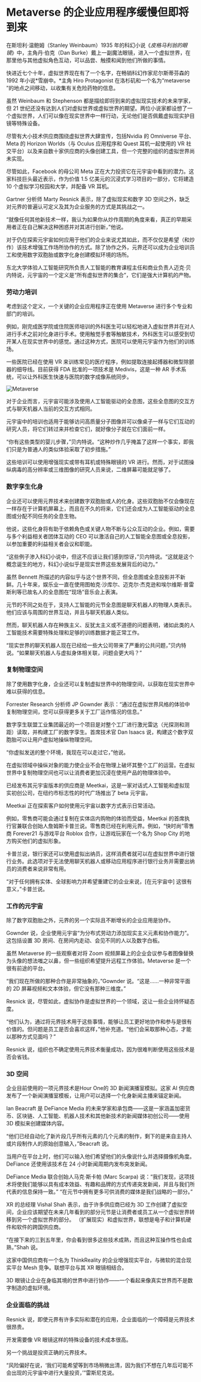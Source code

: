 # Metaverse 的企业应用程序缓慢但即将到来


在斯坦利·温鲍姆（Stanley Weinbaum）1935 年的科幻小说《*皮格马利翁的眼镜*》中，主角丹·伯克（Dan Burke）戴上一副魔法眼镜，进入一个虚拟世界，在那里他与其他虚拟角色互动，可以品尝、触摸和闻到他们所做的事情。

快进近七个十年，虚拟世界现在有了一个名字，在畅销科幻作家尼尔斯蒂芬森的 1992 年小说*雪崩中。*主角 Hiro Protagonist 在洛杉矶和一个名为“metaverse ”的地点之间移动，以收集有关危险药物的信息。

虽然 Weinbaum 和 Stephenson 都是描绘即将到来的虚拟现实技术的未来学家，但 21 世纪还没有达到人们对虚拟世界或虚拟世界的期望。两位小说家都设想了一个虚拟世界，人们可以像在现实世界中一样行动，无论他们是否佩戴虚拟现实护目镜等特殊设备。

尽管有大小技术供应商围绕虚拟世界大肆宣传，包括Nvidia 的 Omniverse 平台、Meta 的 Horizon Worlds（与 Oculus 应用程序和 Quest 耳机一起使用的 VR 社交平台）以及来自数十家供应商的头像创建工具，但一个完整的组织的虚拟世界尚未实现。

尽管如此，Facebook 的母公司 Meta 正在大力投资它在元宇宙中看到的潜力。这家科技巨头最近表示，作为价值 1.5 亿美元的沉浸式学习项目的一部分，它将建造 10 个虚拟学习校园和大学，并配备 VR 耳机。

Gartner 分析师 Marty Resnick 表示，除了虚拟现实和数字 3D 空间之外，缺乏对元界的普遍认可定义及其为企业服务的方式是其挑战之一。

“就像任何其他新技术一样，我认为如果你从炒作周期的角度来看，真正的早期采用者正在自己解决这种困惑并对其进行创新，”他说。

对于仍在探索元宇宙如何应用于他们的企业来说尤其如此，而不仅仅是希望（和炒作）该技术增强工作场所协作的方式。除了协作之外，元界还可以成为企业培训员工和使用数字双胞胎或数字化身创建模拟环境的场所。

东北大学体验人工智能研究所负责人工智能的教育课程主任和商业负责人迈克·贝内特说，元宇宙的一个定义是“所有虚拟世界的集合”，它们是强大计算机的产物。



### 劳动力培训

考虑到这个定义，一个关键的企业应用程序正在使用 Metaverse 进行多个专业和部门的培训。

例如，刚完成医学院或住院医师培训的外科医生可以轻松地进入虚拟世界并在对人进行手术之前对化身进行手术。使用触觉手套等触敏技术，外科医生可以感受到切开某人在现实世界中的感觉。通过这种方式，医院可以使用元宇宙作为他们的训练场。

一些医院已经在使用 VR 来训练常见的医疗程序，例如提取连接起搏器和微型除颤器的细导线。目前获得 FDA 批准的一项技术是 Medivis，这是一种 AR 手术系统，可以让外科医生快速与医院的数字成像系统同步。

![Metaverse](06.jpg)

对于企业而言，元宇宙可能涉及使用人工智能驱动的全息图，这些全息图的交互方式与聊天机器人当前的交互方式相同。

元宇宙中的培训也适用于能够访问高质量分子图像并可以像桌子一样与它们互动的研究人员，将它们转过来并检查它们，就好像分子就在它们面前一样。

“你有这些类型的婴儿步骤，”贝内特说。“这种炒作几乎掩盖了这样一个事实，即我们只是为普通人的类似体验采取了初步措施。”

这些培训可以使用增强现实或带有耳机或特殊眼镜的 VR 进行。然而，对于试图操纵病毒的高分辨率或三维图像的研究人员来说，二维屏幕可能就足够了。



### 数字孪生化身

企业还可以使用元界技术来创建数字双胞胎或人的化身。这些双胞胎不仅会像现在一样存在于计算机屏幕上，而且在不久的将来，它们还会成为人工智能驱动的全息图或分配不同任务的全息生物。

他说，这些化身将有助于依赖角色或关键人物不断与公众互动的企业。例如，需要与多个利益相关者团体互动的 CEO 可以激活自己的人工智能全息图或全息投影，以参加重要的利益相关者会议和职能。

“这些例子渗入科幻小说中，但这不应该让我们感到惊讶，”贝内特说。“这就是这个概念诞生的地方，科幻小说似乎是现实世界这些发展背后的动力。”

虽然 Bennett 所描述的内容似乎与这个世界不同，但全息图或全息投影并不新鲜。几十年来，娱乐业一直在使用图帕克·沙库尔、迈克尔·杰克逊和埃尔维斯·普雷斯利等已故名人的全息图在“现场”音乐会上表演。

元节的不同之处在于，支持人工智能的元节全息图是聊天机器人的物理人类表示。他们应该与周围的世界互动，并且与聊天机器人类似。

然而，聊天机器人存在种族主义、反犹太主义或不道德的问题表明，诸如此类的人工智能技术需要特殊处理和足够的训练数据才能正常工作。

“现实世界的聊天机器人现在已经给一些大公司带来了严重的公共问题，”贝内特说。“如果聊天机器人与虚拟身体相关联，问题会更大吗？”



### 复制物理空间

除了使用数字化身，企业还可以复制虚拟世界中的物理空间，以获取在现实世界中难以获得的信息。

Forrester Research 分析师 JP Gownder 表示：“通过在虚拟世界风格的体验中复制物理空间，您可以获得更多关于工厂运作情况的信息。”

数字孪生联盟工业集团最近的一个项目是对整个工厂进行激光雷达（光探测和测距）读取，并构建工厂的数字孪生。首席技术官 Dan Isaacs 说，构建这个数字双胞胎可以让用户虚拟地操纵物理空间。

“你虚拟发送的整个环境，我现在可以走过它，”他说。

在虚拟领域中操纵对象的能力使企业不会在物理上破坏其整个工厂的运营。在虚拟世界中复制物理空间也可以让消费者更加沉浸在使用产品的物理体验中。

已经发布其元宇宙版本的供应商是 Meetkai，这是一家对话式人工智能和虚拟现实初创公司，在纽约市标志性的时代广场推出了 beta 元宇宙。

Meetkai 正在探索客户如何使用元宇宙以数字方式表示日常活动。

例如，零售商可能会通过复制在实体店内购物的体验而受益，Meetkai 的首席执行官兼联合创始人詹姆斯卡普兰说。零售商已经在利用元界。例如，“快时尚”零售商 Forever21 与游戏平台 Roblox 合作，让游戏玩家在一个名为 Shop City 的地方购买他们的虚拟形象。

卡普兰说，银行家还可以使用虚拟出纳员，这样消费者就可以在虚拟世界中进行银行业务。此选项对于无法使用聊天机器人或移动应用程序进行银行业务并需要出纳员的消费者来说非常有用。

“对于任何拥有实体、全球影响力并希望重建它的企业来说，[在元宇宙中] 这很有意义，”卡普兰说。



### 工作的元宇宙

除了数字双胞胎之外，元界的另一个实际且不断增长的企业应用是协作。

Gownder 说，企业使用元宇宙“为分布式劳动力添加现实主义元素和协作能力”。这包括设置 3D 房间、在房间内走动、会见不同的人以及数字白板。

虽然 Metaverse 的一些观察者对将 Zoom 视频屏幕上的企业会议参与者图像替换为头像的想法嗤之以鼻，但一些组织希望提升远程工作体验。Metaverse 是一个很有前途的平台。

“我们现在所做的那种合作是非常抽象的，”Gownder 说。“这是……一种非常平面的 2D 屏幕视频和文本体验，但它没有那种三维度。”

Resnick 说，尽管如此，虚拟协作是虚拟世界的一个领域，这让一些企业持怀疑态度。

“他们认为，通过将元界技术用于这些事情，能够让员工更好地协作和参与是很有价值的。但问题是员工是否会喜欢这样，”他补充道。“他们会采取那种心态，才能以那种方式见面吗？”

Resnick 说，组织也不确定使用元界技术衡量成功，因为很难判断使用这些技术是否会省钱。



### 3D 空间

企业目前使用的一项元界技术是Hour One的 3D 新闻演播室模拟。这家 AI 供应商发布了一个新闻演播室模板，让用户可以选择一个化身新闻主播来锚定新闻。

Ian Beacraft 是 DeFiance Media 的未来学家和承包商——这是一家涵盖加密货币、区块链、人工智能、机器人技术和其他新技术的新闻媒体初创公司——使用 3D 模拟来创建媒体内容。

“他们已经自动化了新片段几乎所有元素的几个元素的制作，剩下的是来自主持人或片段制作人的原始创意输入，”Beacraft 说。

当用户在平台上时，他们可以输入他们希望他们的头像说什么并选择摄像机角度。DeFiance 还使用该技术在 24 小时新闻周期内发布突发新闻。

DeFiance Media 联合创始人马克·斯卡帕 (Marc Scarpa) 说：“我们发现，这项技术将使我们能够以具有成本效益、有趣和品牌的方式传递突发新闻，并且与我们所代表的信息保持一致。” “在元节中拥有更多可供消费的媒体是我们战略的一部分。”

XR 的总经理 Vishal Shah 表示，由于许多供应商已经为 3D 工作创建了虚拟空间，企业应该期望在未来几年看到的部分元节是让消费者或员工从一个虚拟世界转移到另一个虚拟世界的部分。 （扩展现实）和虚拟世界，联想是电子和计算机硬件和软件的跨国供应商。

“在接下来的三到五年里，你会看到很多这些技术成熟，而且这种互操作性也会成熟，”Shah 说。

这家中国供应商有一个名为 ThinkReality 的企业增强现实平台，与微软的混合现实平台 Mesh 竞争。联想平台与其 XR 眼镜相结合。

3D 眼镜让企业在身临其境的世界中进行协作——一个看起来像真实世界而不是数字制造的虚拟环境。



### 企业面临的挑战

Resnick 说，即使元界有许多实际和潜在的应用，企业面临的一个障碍是元界技术很昂贵。

开发需要像 VR 眼镜这样的特殊设备的技术成本很高。

另一个挑战是投资正确的元界技术。

“风险偏好在说，‘我们可能希望等到市场稍微出清，因为我们不想在几年后可能不会出现的元宇宙中进行大量投资，’”雷斯尼克说。
